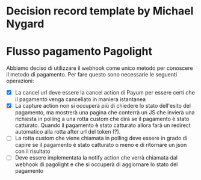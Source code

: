 # Decision record template by Michael Nygard

# Flusso pagamento Pagolight

Abbiamo deciso di utilizzare il webhook come unico metodo per conoscere il metodo di pagamento.
Per fare questo sono necessarie le seguenti operazioni:

- [x] La cancel url deve essere la cancel action di Payum per essere certi che il pagamento venga cancellato in maniera
  istantanea
- [x] La capture action non si occuperà più di chiedere lo stato dell'esito del pagamento, ma mostrerà una pagina che
  conterrà un JS
  che invierà una richiesta in polling a una rotta custom che dirà se il pagamento è stato catturato. Quando il
  pagamento è stato catturato allora
  farà un redirect automatico alla rotta after url del token (?).
- [ ] La rotta custom che viene chiamata in polling deve essere in grado di capire se il pagamento è stato catturato o meno
  e di ritornare un json con il risultato
- [ ] Deve essere implementata la notify action che verrà chiamata dal webhook di pagolight e che si occuperà di aggiornare
  lo stato del pagamento
